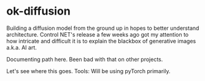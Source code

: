 # ok-diffusion

Building a diffusion model from the ground up in hopes to better understand architecture. Control NET's release a few weeks ago got my attention to how intricate and difficult it is to explain the blackbox of generative images a.k.a. AI art.

Documenting path here. Been bad with that on other projects.

Let's see where this goes. 
Tools: Will be using pyTorch primarily.
